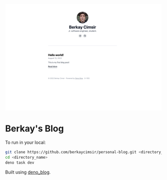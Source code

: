 ![](assets/blog-overview.png)

# Berkay's Blog

To run in your local:

```sh
git clone https://github.com/berkaycimsir/personal-blog.git <directory_name>
cd <directory_name>
deno task dev
```

Built using [deno_blog](https://github.com/denoland/deno_blog).
